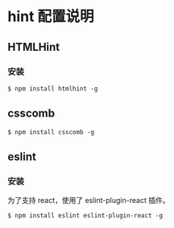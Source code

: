 # hint 配置说明

## HTMLHint

### 安装

```
$ npm install htmlhint -g
```

## csscomb

```
$ npm install csscomb -g
```

## eslint

### 安装

为了支持 react，使用了 eslint-plugin-react 插件。

```
$ npm install eslint eslint-plugin-react -g
```